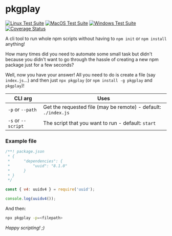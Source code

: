 # pkgplay

[![Linux Test Suite](https://github.com/5c077m4n/pkgplay/workflows/Linux%20Testing%20Suite/badge.svg)](https://github.com/5c077m4n/pkgplay/actions?query=workflow%3A%22Linux+Test+Suite%22)
[![MacOS Test Suite](https://github.com/5c077m4n/pkgplay/workflows/MacOS%20Testing%20Suite/badge.svg)](https://github.com/5c077m4n/pkgplay/actions?query=workflow%3A%22MacOS+Test+Suite%22)
[![Windows Test Suite](https://github.com/5c077m4n/pkgplay/workflows/Windows%20Testing%20Suite/badge.svg)](https://github.com/5c077m4n/pkgplay/actions?query=workflow%3A%22Windows+Test+Suite%22)
[![Coverage Status](https://coveralls.io/repos/github/5c077m4n/pkgplay/badge.svg?branch=master)](https://coveralls.io/github/5c077m4n/pkgplay?branch=master)

A cli tool to run whole npm scripts without having to `npm init` or `npm install` anything!

How many times did you need to automate some small task but didn't because you didn't want to go through the hassle of creating a new npm package just for a few seconds?

Well, now you have your answer! All you need to do is create a file (say `index.js`...) and then just `npx pkgplay` (or `npm install -g pkgplay` and `pkgplay`)!

| CLI arg            | Uses                                                           |
| ------------------ | -------------------------------------------------------------- |
| `-p` or `--path`   | Get the requested file (may be remote) - default: `./index.js` |
| `-s` or `--script` | The script that you want to run - default: `start`             |


### Example file

```javascript
/**! package.json
 * {
 *      "dependencies": {
 *          "uuid": "8.1.0"
 *      }
 * }
 */

const { v4: uuidv4 } = require('uuid');

console.log(uuidv4());
```

And then:

```bash
npx pkgplay -p=<filepath>
```

*Happy scripting! ;)*
